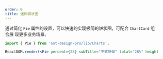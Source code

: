 ```yaml
---
order: 6
title: 迷你饼状图
---
```


通过简化 `Pie` 属性的设置，可以快速的实现极简的饼状图，可配合 `ChartCard` 组合展
现更多业务场景。

```jsx
import { Pie } from 'ant-design-pro/lib/Charts';

ReactDOM.render(<Pie percent={28} subTitle="中式快餐" total="28%" height={140} />, mountNode);
```
